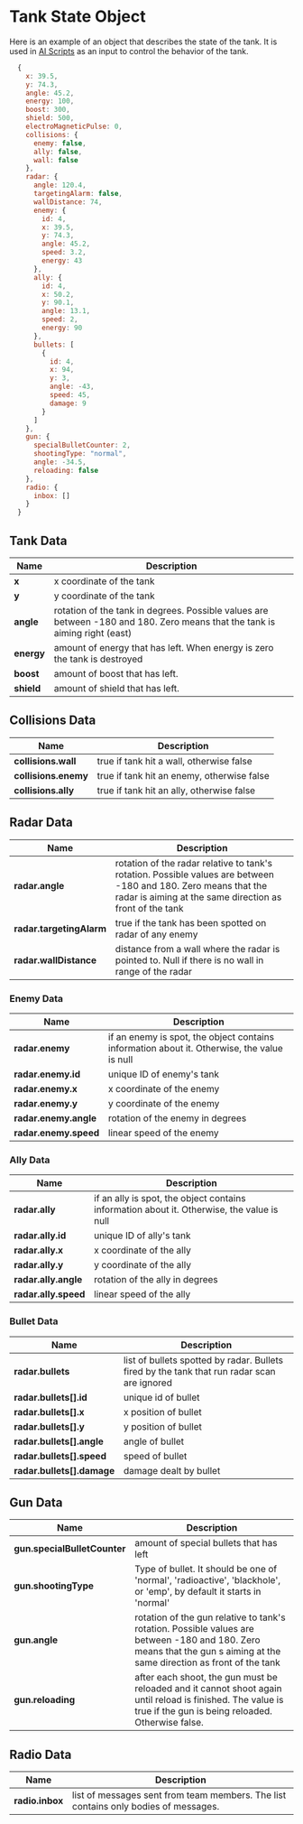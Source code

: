 # Tank State Object

Here is an example of an object that describes the state of the tank. It is used
in [AI Scripts](./ai_script.md) as an input to control the behavior of the tank.

```javascript
  {
    x: 39.5,
    y: 74.3,
    angle: 45.2,
    energy: 100,
    boost: 300,
    shield: 500,
    electroMagneticPulse: 0,
    collisions: {
      enemy: false,
      ally: false,
      wall: false
    },
    radar: {
      angle: 120.4,
      targetingAlarm: false,
      wallDistance: 74,
      enemy: {
        id: 4,
        x: 39.5,
        y: 74.3,
        angle: 45.2,
        speed: 3.2,
        energy: 43
      },
      ally: {
        id: 4,
        x: 50.2,
        y: 90.1,
        angle: 13.1,
        speed: 2,
        energy: 90
      },
      bullets: [
        {
          id: 4,
          x: 94,
          y: 3,
          angle: -43,
          speed: 45,
          damage: 9
        }
      ]
    },
    gun: {
      specialBulletCounter: 2,
      shootingType: "normal",
      angle: -34.5,
      reloading: false
    },
    radio: {
      inbox: []
    }
  }
```

## Tank Data

Name                       | Description
---------------------------|------------------------------------------------------
**x**                      | x coordinate of the tank
**y**                      | y coordinate of the tank
**angle**                  | rotation of the tank in degrees. Possible values are between -180 and 180. Zero means that the tank is aiming right (east)
**energy**                 | amount of energy that has left. When energy is zero the tank is destroyed
**boost**                  | amount of boost that has left.
**shield**                  | amount of shield that has left.

## Collisions Data

Name                       | Description
---------------------------|------------------------------------------------------
**collisions.wall**        | true if tank hit a wall, otherwise false
**collisions.enemy**       | true if tank hit an enemy, otherwise false
**collisions.ally**        | true if tank hit an ally, otherwise false

## Radar Data

Name                       | Description
---------------------------|------------------------------------------------------
**radar.angle**            | rotation of the radar relative to tank's rotation. Possible values are between -180 and 180. Zero means that the radar is aiming at the same direction as front of the tank
**radar.targetingAlarm**   | true if the tank has been spotted on radar of any enemy
**radar.wallDistance**     | distance from a wall where the radar is pointed to. Null if there is no wall in range of the radar

### Enemy Data

Name                       | Description
---------------------------|------------------------------------------------------
**radar.enemy**            | if an enemy is spot, the object contains information about it. Otherwise, the value is null
**radar.enemy.id**         | unique ID of enemy's tank
**radar.enemy.x**          | x coordinate of the enemy
**radar.enemy.y**          | y coordinate of the enemy
**radar.enemy.angle**      | rotation of the enemy in degrees
**radar.enemy.speed**      | linear speed of the enemy

### Ally Data

Name                       | Description
---------------------------|------------------------------------------------------
**radar.ally**             | if an ally is spot, the object contains information about it. Otherwise, the value is null
**radar.ally.id**          | unique ID of ally's tank
**radar.ally.x**           | x coordinate of the ally
**radar.ally.y**           | y coordinate of the ally
**radar.ally.angle**       | rotation of the ally in degrees
**radar.ally.speed**       | linear speed of the ally

### Bullet Data

Name                       | Description
---------------------------|------------------------------------------------------
**radar.bullets**          | list of bullets spotted by radar. Bullets fired by the tank that run radar scan are ignored
**radar.bullets[].id**     | unique id of bullet
**radar.bullets[].x**      | x position of bullet
**radar.bullets[].y**      | y position of bullet
**radar.bullets[].angle**  | angle of bullet
**radar.bullets[].speed**  | speed of bullet
**radar.bullets[].damage** | damage dealt by bullet

## Gun Data

Name                       | Description
---------------------------|------------------------------------------------------
**gun.specialBulletCounter**              | amount of special bullets that has left
**gun.shootingType**              | Type of bullet. It should be one of 'normal', 'radioactive', 'blackhole', or 'emp', by default it starts in 'normal'
**gun.angle**              | rotation of the gun relative to tank's rotation. Possible values are between -180 and 180. Zero means that the gun s aiming at the same direction as front of the tank
**gun.reloading**          | after each shoot, the gun must be reloaded and it cannot shoot again until reload is finished. The value is true if the gun is being reloaded. Otherwise false.

## Radio Data

Name                       | Description
---------------------------|------------------------------------------------------
**radio.inbox**            | list of messages sent from team members. The list contains only bodies of messages.
